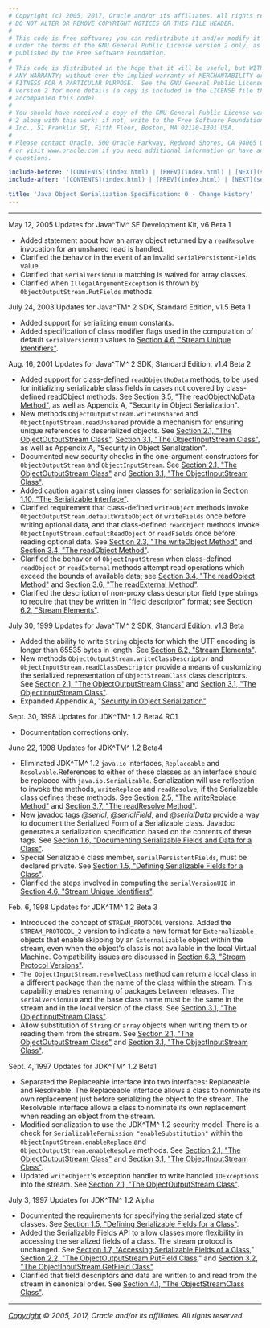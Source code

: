 ```yaml
---
# Copyright (c) 2005, 2017, Oracle and/or its affiliates. All rights reserved.
# DO NOT ALTER OR REMOVE COPYRIGHT NOTICES OR THIS FILE HEADER.
#
# This code is free software; you can redistribute it and/or modify it
# under the terms of the GNU General Public License version 2 only, as
# published by the Free Software Foundation.
#
# This code is distributed in the hope that it will be useful, but WITHOUT
# ANY WARRANTY; without even the implied warranty of MERCHANTABILITY or
# FITNESS FOR A PARTICULAR PURPOSE.  See the GNU General Public License
# version 2 for more details (a copy is included in the LICENSE file that
# accompanied this code).
#
# You should have received a copy of the GNU General Public License version
# 2 along with this work; if not, write to the Free Software Foundation,
# Inc., 51 Franklin St, Fifth Floor, Boston, MA 02110-1301 USA.
#
# Please contact Oracle, 500 Oracle Parkway, Redwood Shores, CA 94065 USA
# or visit www.oracle.com if you need additional information or have any
# questions.

include-before: '[CONTENTS](index.html) | [PREV](index.html) | [NEXT](serial-arch.html)'
include-after: '[CONTENTS](index.html) | [PREV](index.html) | [NEXT](serial-arch.html)'

title: 'Java Object Serialization Specification: 0 - Change History'
---
```


-------------------------------------------------------------------------------

May 12, 2005 Updates for Java^TM^ SE Development Kit, v6 Beta 1

-   Added statement about how an array object returned by a `readResolve`
    invocation for an unshared read is handled.
-   Clarified the behavior in the event of an invalid `serialPersistentFields`
    value.
-   Clarified that `serialVersionUID` matching is waived for array classes.
-   Clarified when `IllegalArgumentException` is thrown by
    `ObjectOutputStream.PutFields` methods.

July 24, 2003 Updates for Java^TM^ 2 SDK, Standard Edition, v1.5 Beta 1

-   Added support for serializing enum constants.
-   Added specification of class modifier flags used in the computation of
    default `serialVersionUID` values to [Section 4.6, "Stream Unique
    Identifiers"](class.html#stream-unique-identifiers).

Aug. 16, 2001 Updates for Java^TM^ 2 SDK, Standard Edition, v1.4 Beta 2

-   Added support for class-defined `readObjectNoData` methods, to be used for
    initializing serializable class fields in cases not covered by
    class-defined readObject methods. See [Section 3.5, "The readObjectNoData
    Method"](input.html#the-readobjectnodata-method), as well as Appendix A,
    "Security in Object Serialization".
-   New methods `ObjectOutputStream.writeUnshared` and
    `ObjectInputStream.readUnshared` provide a mechanism for ensuring unique
    references to deserialized objects. See [Section 2.1, "The
    ObjectOutputStream Class"](output.html#the-objectoutputstream-class),
    [Section 3.1, "The ObjectInputStream
    Class"](input.html#the-objectinputstream-class), as well as Appendix A,
    "Security in Object Serialization".
-   Documented new security checks in the one-argument constructors for
    `ObjectOutputStream` and `ObjectInputStream`. See [Section 2.1, "The
    ObjectOutputStream Class"](output.html#the-objectoutputstream-class) and
    [Section 3.1, "The ObjectInputStream
    Class"](input.html#the-objectinputstream-class).
-   Added caution against using inner classes for serialization in [Section
    1.10, "The Serializable
    Interface"](serial-arch.html#the-serializable-interface).
-   Clarified requirement that class-defined `writeObject` methods invoke
    `ObjectOutputStream.defaultWriteObject` or `writeFields` once before
    writing optional data, and that class-defined `readObject` methods invoke
    `ObjectInputStream.defaultReadObject` or `readFields` once before reading
    optional data. See [Section 2.3, "The writeObject
    Method"](output.html#the-writeobject-method) and [Section 3.4, "The
    readObject Method"](input.html#the-readobject-method).
-   Clarified the behavior of `ObjectInputStream` when class-defined
    `readObject` or `readExternal` methods attempt read operations which exceed
    the bounds of available data; see [Section 3.4, "The readObject
    Method"](input.html#the-readobject-method) and [Section 3.6, "The
    readExternal Method"](input.html#the-readexternal-method).
-   Clarified the description of non-proxy class descriptor field type strings
    to require that they be written in "field descriptor" format; see [Section
    6.2, "Stream Elements"](protocol.html#stream-elements).

July 30, 1999 Updates for Java^TM^ 2 SDK, Standard Edition, v1.3 Beta

-   Added the ability to write `String` objects for which the UTF encoding is
    longer than 65535 bytes in length. See [Section 6.2, "Stream
    Elements"](protocol.html#stream-elements).
-   New methods `ObjectOutputStream.writeClassDescriptor` and
    `ObjectInputStream.readClassDescriptor` provide a means of customizing the
    serialized representation of `ObjectStreamClass` class descriptors. See
    [Section 2.1, "The ObjectOutputStream
    Class"](output.html#the-objectoutputstream-class) and [Section 3.1, "The
    ObjectInputStream Class"](input.html#the-objectinputstream-class).
-   Expanded Appendix A, "[Security in Object
    Serialization"](security.html#security-in-object-serialization).

Sept. 30, 1998 Updates for JDK^TM^ 1.2 Beta4 RC1

-   Documentation corrections only.

June 22, 1998 Updates for JDK^TM^ 1.2 Beta4

-   Eliminated JDK^TM^ 1.2 `java.io` interfaces, `Replaceable` and
    `Resolvable`.References to either of these classes as an interface should
    be replaced with `java.io.Serializable`. Serialization will use reflection
    to invoke the methods, `writeReplace` and `readResolve`, if the
    Serializable class defines these methods. See [Section 2.5, "The
    writeReplace Method"](output.html#the-writereplace-method) and [Section
    3.7, "The readResolve Method"](input.html#the-readresolve-method).
-   New javadoc tags *@serial*, *@serialField*, and *@serialData* provide a way
    to document the Serialized Form of a Serializable class. Javadoc generates
    a serialization specification based on the contents of these tags. See
    [Section 1.6, "Documenting Serializable Fields and Data for a
    Class"](serial-arch.html#documenting-serializable-fields-and-data-for-a-class).
-   Special Serializable class member, `serialPersistentFields`, must be
    declared private. See [Section 1.5, "Defining Serializable Fields for a
    Class"](serial-arch.html#defining-serializable-fields-for-a-class).
-   Clarified the steps involved in computing the `serialVersionUID` in
    [Section 4.6, "Stream Unique
    Identifiers"](class.html#stream-unique-identifiers).

Feb. 6, 1998 Updates for JDK^TM^ 1.2 Beta 3

-   Introduced the concept of `STREAM_PROTOCOL` versions. Added the
    `STREAM_PROTOCOL_2` version to indicate a new format for `Externalizable`
    objects that enable skipping by an `Externalizable` object within the
    stream, even when the object's class is not available in the local Virtual
    Machine. Compatibility issues are discussed in [Section 6.3, "Stream
    Protocol Versions"](protocol.html#stream-protocol-versions).
-   `The ObjectInputStream.resolveClass` method can return a local class in a
    different package than the name of the class within the stream. This
    capability enables renaming of packages between releases. The
    `serialVersionUID` and the base class name must be the same in the stream
    and in the local version of the class. See [Section 3.1, "The
    ObjectInputStream Class"](input.html#the-objectinputstream-class).
-   Allow substitution of `String` or `array` objects when writing them to or
    reading them from the stream. See [Section 2.1, "The ObjectOutputStream
    Class"](output.html#the-objectoutputstream-class) and [Section 3.1, "The
    ObjectInputStream Class"](input.html#the-objectinputstream-class).

Sept. 4, 1997 Updates for JDK^TM^ 1.2 Beta1

-   Separated the Replaceable interface into two interfaces: Replaceable and
    Resolvable. The Replaceable interface allows a class to nominate its own
    replacement just before serializing the object to the stream. The
    Resolvable interface allows a class to nominate its own replacement when
    reading an object from the stream.
-   Modified serialization to use the JDK^TM^ 1.2 security model. There is a
    check for `SerializablePermission "enableSubstitution"` within the
    `ObjectInputStream.enableReplace` and `ObjectOutputStream.enableResolve`
    methods. See [Section 2.1, "The ObjectOutputStream
    Class"](output.html#the-objectoutputstream-class) and [Section 3.1, "The
    ObjectInputStream Class"](input.html#the-objectinputstream-class).
-   Updated `writeObject`'s exception handler to write handled `IOException`s
    into the stream. See [Section 2.1, "The ObjectOutputStream
    Class"](output.html#the-objectoutputstream-class).

July 3, 1997 Updates for JDK^TM^ 1.2 Alpha

-   Documented the requirements for specifying the serialized state of classes.
    See [Section 1.5, "Defining Serializable Fields for a
    Class"](serial-arch.html#defining-serializable-fields-for-a-class).
-   Added the Serializable Fields API to allow classes more flexibility in
    accessing the serialized fields of a class. The stream protocol is
    unchanged. See [Section 1.7, "Accessing Serializable Fields of a
    Class](serial-arch.html#accessing-serializable-fields-of-a-class),"
    [Section 2.2, "The ObjectOutputStream.PutField
    Class](output.html#the-objectoutputstream.putfield-class)," and [Section
    3.2, "The ObjectInputStream.GetField
    Class"](input.html#the-objectinputstream.getfield-class).
-   Clarified that field descriptors and data are written to and read from the
    stream in canonical order. See [Section 4.1, "The ObjectStreamClass
    Class"](class.html#the-objectstreamclass-class).

-------------------------------------------------------------------------------

*[Copyright](../../../legal/SMICopyright.html) &copy; 2005, 2017, Oracle
and/or its affiliates. All rights reserved.*
